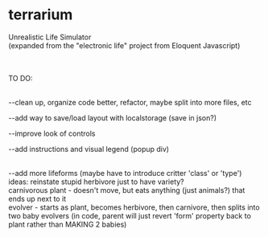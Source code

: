 terrarium
=========

Unrealistic Life Simulator<br>
(expanded from the "electronic life" project from Eloquent Javascript)<br><br><br>


TO DO:<br><br>


--clean up, organize code better, refactor, maybe split into more files, etc<br>

--add way to save/load layout with localstorage (save in json?)<br>

--improve look of controls<br>

--add instructions and visual legend (popup div)<br><br>

--add more lifeforms (maybe have to introduce critter 'class' or 'type')<br>
ideas:  reinstate stupid herbivore just to have variety?<br>
        carnivorous plant - doesn't move, but eats anything (just animals?) that ends up next to it<br>
        evolver - starts as plant, becomes herbivore, then carnivore, then splits into two baby evolvers (in code, parent will just revert 'form' property back to plant rather than MAKING 2 babies)<br>
        
